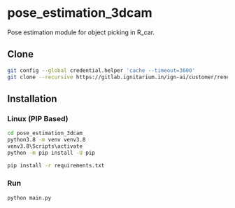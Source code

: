 # pose_estimation_3dcam

Pose estimation module for object picking in R_car.

## Clone

```bash
git config --global credential.helper 'cache --timeout=3600'
git clone --recursive https://gitlab.ignitarium.in/ign-ai/customer/renesas/rcar/pose_estimation_3dcam.git --depth=1
```

## Installation

### Linux (PIP Based)

```bash
cd pose_estimation_3dcam
python3.8 -m venv venv3.8
venv3.8\Scripts\activate
python -m pip install -U pip

pip install -r requirements.txt
```

### Run
```bash
python main.py
```
